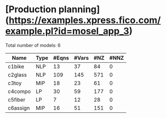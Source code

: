#  [Production planning] (https://examples.xpress.fico.com/example.pl?id=mosel_app_3)

Total number of models:   6

| Name     | Type | #Eqns | #Vars | #NZ | #NNZ |
|----------|------|-------|-------|-----|------|
| c1bike   | NLP  | 13    | 37    | 84  | 0    |
| c2glass  | NLP  | 109   | 145   | 571 | 0    |
| c3toy    | MIP  | 18    | 23    | 61  | 0    |
| c4compo  | LP   | 30    | 59    | 177 | 0    |
| c5fiber  | LP   | 7     | 12    | 28  | 0    |
| c6assign | MIP  | 16    | 51    | 151 | 0    |